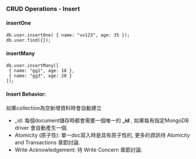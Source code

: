 ### CRUD Operations - Insert

#### insertOne
```text
db.user.insertOne( { name: "vv123", age: 35 });
db.user.find({});
```

#### insertMany
```text
db.user.insertMany([
 { name: "gg1", age: 18 },
 { name: "gg3", age: 20 } 
]);
```

#### Insert Behavior:
如果collection為空新增資料時會自動建立 <br>
* _id: 每個document儲存時都會需要一個唯一的 **_id** , 如果每有指定MongoDB driver 會自動產生一個.
* Atomicity (原子性): 單一doc寫入時是具有原子性的, 更多的資訊待 Atomicity and Transactions 章節討論.
* Write Acknowledgement: 待 Write Concern 章節討論.

